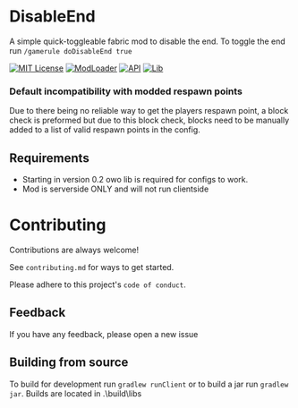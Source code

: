 # DisableEnd

A simple quick-toggleable fabric mod to disable the end. To toggle the end run `/gamerule doDisableEnd true`

[![MIT License](https://img.shields.io/badge/License-MIT-green.svg?style=for-the-badge)](https://choosealicense.com/licenses/mit/)
[![ModLoader](https://img.shields.io/badge/Modloader%20-Fabric-%23dbd0b4?style=for-the-badge)](https://opensource.org/licenses/)
[![API](https://img.shields.io/badge/Requires%20-Fabric%20API-%23dbd0b4?style=for-the-badge)](https://modrinth.com/mod/fabric-api/)
[![Lib](https://img.shields.io/badge/Requires%20-OWO%20lib-%23dbd0b4?style=for-the-badge)](https://modrinth.com/mod/owo-lib)

### Default incompatibility with modded respawn points

Due to there being no reliable way to get the players respawn point, a block check is preformed but due to this block check, blocks need to be manually added to a list of valid respawn points in the config.

## Requirements

* Starting in version 0.2 owo lib is required for configs to work.
* Mod is serverside ONLY and will not run clientside

# Contributing

Contributions are always welcome!

See `contributing.md` for ways to get started.

Please adhere to this project's `code of conduct`.

## Feedback

If you have any feedback, please open a new issue

## Building from source

To build for development run `gradlew runClient` or to build a jar run `gradlew jar`. Builds are located in .\build\libs